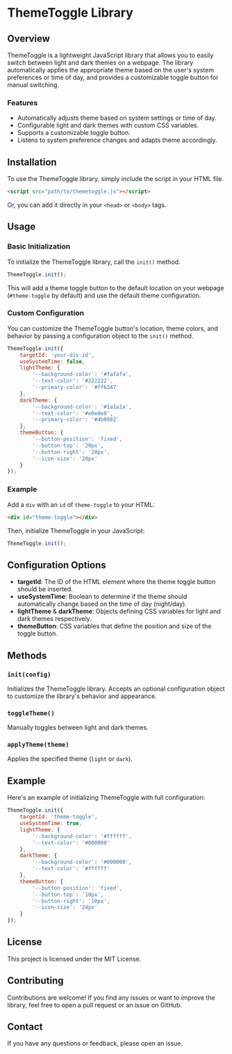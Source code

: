 # ThemeToggle Library

## Overview

ThemeToggle is a lightweight JavaScript library that allows you to easily switch between light and dark themes on a webpage. The library automatically applies the appropriate theme based on the user's system preferences or time of day, and provides a customizable toggle button for manual switching.

### Features
- Automatically adjusts theme based on system settings or time of day.
- Configurable light and dark themes with custom CSS variables.
- Supports a customizable toggle button.
- Listens to system preference changes and adapts theme accordingly.

## Installation

To use the ThemeToggle library, simply include the script in your HTML file.

```html
<script src="path/to/themetoggle.js"></script>
```

Or, you can add it directly in your `<head>` or `<body>` tags.

## Usage

### Basic Initialization
To initialize the ThemeToggle library, call the `init()` method.

```javascript
ThemeToggle.init();
```

This will add a theme toggle button to the default location on your webpage (`#theme-toggle` by default) and use the default theme configuration.

### Custom Configuration
You can customize the ThemeToggle button's location, theme colors, and behavior by passing a configuration object to the `init()` method.

```javascript
ThemeToggle.init({
    targetId: 'your-div-id',
    useSystemTime: false,
    lightTheme: {
        '--background-color': '#fafafa',
        '--text-color': '#222222',
        '--primary-color': '#ff6347'
    },
    darkTheme: {
        '--background-color': '#1a1a1a',
        '--text-color': '#e0e0e0',
        '--primary-color': '#4b0082'
    },
    themeButton: {
        '--button-position': 'fixed',
        '--button-top': '20px',
        '--button-right': '20px',
        '--icon-size': '20px'
    }
});
```

### Example
Add a `div` with an `id` of `theme-toggle` to your HTML:

```html
<div id="theme-toggle"></div>
```

Then, initialize ThemeToggle in your JavaScript:

```javascript
ThemeToggle.init();
```

## Configuration Options

- **targetId**: The ID of the HTML element where the theme toggle button should be inserted.
- **useSystemTime**: Boolean to determine if the theme should automatically change based on the time of day (night/day).
- **lightTheme** & **darkTheme**: Objects defining CSS variables for light and dark themes respectively.
- **themeButton**: CSS variables that define the position and size of the toggle button.

## Methods

### `init(config)`
Initializes the ThemeToggle library. Accepts an optional configuration object to customize the library's behavior and appearance.

### `toggleTheme()`
Manually toggles between light and dark themes.

### `applyTheme(theme)`
Applies the specified theme (`light` or `dark`).

## Example
Here's an example of initializing ThemeToggle with full configuration:

```javascript
ThemeToggle.init({
    targetId: 'theme-toggle',
    useSystemTime: true,
    lightTheme: {
        '--background-color': '#ffffff',
        '--text-color': '#000000'
    },
    darkTheme: {
        '--background-color': '#000000',
        '--text-color': '#ffffff'
    },
    themeButton: {
        '--button-position': 'fixed',
        '--button-top': '10px',
        '--button-right': '10px',
        '--icon-size': '24px'
    }
});
```

## License

This project is licensed under the MIT License.

## Contributing

Contributions are welcome! If you find any issues or want to improve the library, feel free to open a pull request or an issue on GitHub.

## Contact

If you have any questions or feedback, please open an issue.

